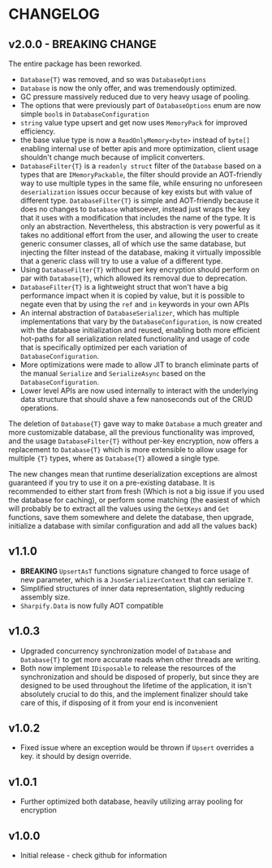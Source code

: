 # CHANGELOG

## v2.0.0 - BREAKING CHANGE

The entire package has been reworked.

* `Database{T}` was removed, and so was `DatabaseOptions`
* `Database` is now the only offer, and was tremendously optimized.
* GC pressure massively reduced due to very heavy usage of pooling.
* The options that were previously part of `DatabaseOptions` enum are now simple `bool`s in `DatabaseConfiguration`
* `string` value type upsert and get now uses `MemoryPack` for improved efficiency.
* the base value type is now a `ReadOnlyMemory<byte>` instead of `byte[]` enabling internal use of better apis and more optimization, client usage shouldn't change much because of implicit converters.
* `DatabaseFilter{T}` is a `readonly struct` filter of the `Database` based on a types that are `IMemoryPackable`, the filter should provide an AOT-friendly way to use multiple types in the same file, while ensuring no unforeseen `deserialization` issues occur because of key exists but with value of different type. `DatabaseFilter{T}` is simple and AOT-friendly because it does no changes to `Database` whatsoever, instead just wraps the key that it uses with a modification that includes the name of the type. It is only an abstraction. Nevertheless, this abstraction is very powerful as it takes no additional effort from the user, and allowing the user to create generic consumer classes, all of which use the same database, but injecting the filter instead of the database, making it virtually impossible that a generic class will try to use a value of a different type.
* Using `DatabaseFilter{T}` without per key encryption should perform on par with `Database{T}`, which allowed its removal due to deprecation.
* `DatabaseFilter{T}` is a lightweight struct that won't have a big performance impact when it is copied by value, but it is possible to negate even that by using the `ref` and `in` keywords in your own APIs
* An internal abstraction of `DatabaseSerializer`, which has multiple implementations that vary by the `DatabaseConfiguration`, is now created with the database initialization and reused, enabling both more efficient hot-paths for all serialization related functionality and usage of code that is specifically optimized per each variation of `DatabaseConfiguration`.
* More optimizations were made to allow JIT to branch eliminate parts of the manual `Serialize` and `SerializeAsync` based on the `DatabaseConfiguration`.
* Lower level APIs are now used internally to interact with the underlying data structure that should shave a few nanoseconds out of the CRUD operations.

The deletion of `Database{T}` gave way to make `Database` a much greater and more customizable database, all the previous functionality was improved, and the usage `DatabaseFilter{T}` without per-key encryption, now offers a replacement to `Database{T}` which is more extensible to allow usage for multiple `{T}` types, where as `Database{T}` allowed a single type.

The new changes mean that runtime deserialization exceptions are almost guaranteed if you try to use it on a pre-existing database. It is recommended to either start from fresh (Which is not a big issue if you used the database for caching), or perform some matching (the easiest of which will probably be to extract all the values using the `GetKeys` and `Get` functions, save them somewhere and delete the database, then upgrade, initialize a database with similar configuration and add all the values back)

## v1.1.0

* **BREAKING** `UpsertAsT` functions signature changed to force usage of new parameter, which is a `JsonSerializerContext` that can serialize `T`.
* Simplified structures of inner data representation, slightly reducing assembly size.
* `Sharpify.Data` is now fully AOT compatible

## v1.0.3

* Upgraded concurrency synchronization model of `Database` and `Database{T}` to get more accurate reads when other threads are writing.
* Both now implement `IDisposable` to release the resources of the synchronization and should be disposed of properly, but since they are designed to be used throughout the lifetime of the application, it isn't absolutely crucial to do this, and the implement finalizer should take care of this, if disposing of it from your end is inconvenient

## v1.0.2

* Fixed issue where an exception would be thrown if `Upsert` overrides a key. it should by design override.

## v1.0.1

* Further optimized both database, heavily utilizing array pooling for encryption

## v1.0.0

* Initial release - check github for information
